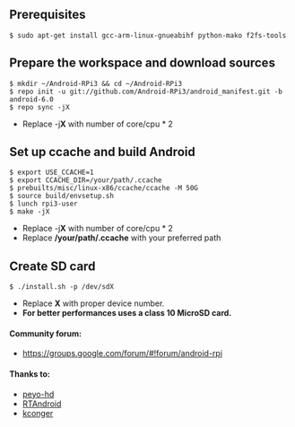 Prerequisites
-------------
```
$ sudo apt-get install gcc-arm-linux-gnueabihf python-mako f2fs-tools
```



Prepare the workspace and download sources
------------------------------------------
```
$ mkdir ~/Android-RPi3 && cd ~/Android-RPi3
$ repo init -u git://github.com/Android-RPi3/android_manifest.git -b android-6.0
$ repo sync -jX
```
+ Replace -j**X** with number of core/cpu * 2



Set up ccache and build Android
-------------------------------
```
$ export USE_CCACHE=1
$ export CCACHE_DIR=/your/path/.ccache
$ prebuilts/misc/linux-x86/ccache/ccache -M 50G
$ source build/envsetup.sh
$ lunch rpi3-user
$ make -jX
```
+ Replace -j**X** with number of core/cpu * 2
+ Replace **/your/path/.ccache** with your preferred path



Create SD card
--------------
```
$ ./install.sh -p /dev/sdX
```
+ Replace **X** with proper device number.
+ **For better performances uses a class 10 MicroSD card.**



#### Community forum:
+ https://groups.google.com/forum/#!forum/android-rpi



#### Thanks to:
+ [peyo-hd](https://github.com/peyo-hd)
+ [RTAndroid](https://github.com/RTAndroid)
+ [kconger](https://github.com/kconger)
